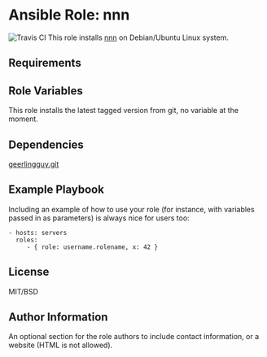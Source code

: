 # Ansible Role: nnn

![Travis CI](https://api.travis-ci.org/fesaille/ansible-role-nnn.svg?branch=master)
This role installs [nnn](https://github.com/jarun/nnn) on Debian/Ubuntu Linux system.


## Requirements



## Role Variables

This role installs the latest tagged version from git, no variable at the moment.


## Dependencies

[geerlingguy.git](https://github.com/geerlingguy/ansible-role-git)


## Example Playbook

Including an example of how to use your role (for instance, with variables passed in as parameters) is always nice for users too:

    - hosts: servers
      roles:
         - { role: username.rolename, x: 42 }

## License

MIT/BSD

## Author Information

An optional section for the role authors to include contact information, or a website (HTML is not allowed).
